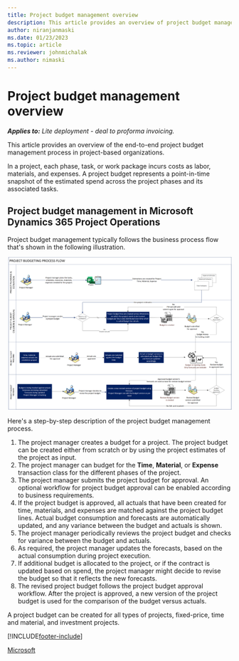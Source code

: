 ```yaml
---
title: Project budget management overview
description: This article provides an overview of project budget management.
author: niranjanmaski
ms.date: 01/23/2023
ms.topic: article
ms.reviewer: johnmichalak
ms.author: nimaski
---
```


# Project budget management overview

**_Applies to:_** _Lite deployment - deal to proforma invoicing._

This article provides an overview of the end-to-end project budget management process in project-based organizations.

In a project, each phase, task, or work package incurs costs as labor, materials, and expenses. A project budget represents a point-in-time snapshot of the estimated spend across the project phases and its associated tasks.

## Project budget management in Microsoft Dynamics 365 Project Operations

Project budget management typically follows the business process flow that's shown in the following illustration.

![Business process flow for project budget management in Project Operations.](media/1-project-budget-management-overview-pic.png)

Here's a step-by-step description of the project budget management process.

1. The project manager creates a budget for a project. The project budget can be created either from scratch or by using the project estimates of the project as input.
1. The project manager can budget for the **Time**, **Material**, or **Expense** transaction class for the different phases of the project.
1. The project manager submits the project budget for approval. An optional workflow for project budget approval can be enabled according to business requirements.
1. If the project budget is approved, all actuals that have been created for time, materials, and expenses are matched against the project budget lines. Actual budget consumption and forecasts are automatically updated, and any variance between the budget and actuals is shown.
1. The project manager periodically reviews the project budget and checks for variance between the budget and actuals.
1. As required, the project manager updates the forecasts, based on the actual consumption during project execution.
1. If additional budget is allocated to the project, or if the contract is updated based on spend, the project manager might decide to revise the budget so that it reflects the new forecasts.
1. The revised project budget follows the project budget approval workflow. After the project is approved, a new version of the project budget is used for the comparison of the budget versus actuals.

A project budget can be created for all types of projects, fixed-price, time and material, and investment projects.

[!INCLUDE[footer-include](../../includes/footer-banner.md)]

[Microsoft](https://www.microsoft.com)
